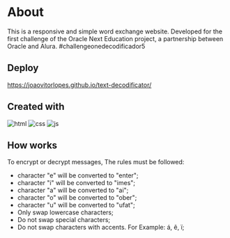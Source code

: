 # About
This is a responsive and simple word exchange website. Developed for the first challenge of the Oracle Next Education project, a partnership between Oracle and Alura. #challengeonedecodificador5

  ## Deploy
  https://joaovitorlopes.github.io/text-decodificator/

  ## Created with
  ![html](https://img.shields.io/badge/HTML5-E34F26?style=for-the-badge&logo=html5&logoColor=white)
  ![css](https://img.shields.io/badge/CSS3-1572B6?style=for-the-badge&logo=css3&logoColor=white)
  ![js](https://img.shields.io/badge/JavaScript-14354C?style=for-the-badge&logo=javascript&logoColor=yellow)

  ## How works
  To encrypt or decrypt messages, The rules must be followed:
  * character "e" will be converted to "enter";
  * character "i" will be converted to "imes";
  * character "a" will be converted to "ai";
  * character "o" will be converted to "ober";
  * character "u" will be converted to "ufat";
  * Only swap lowercase characters;
  * Do not swap special characters;
  * Do not swap characters with accents. For Example: á, ê, ï;
